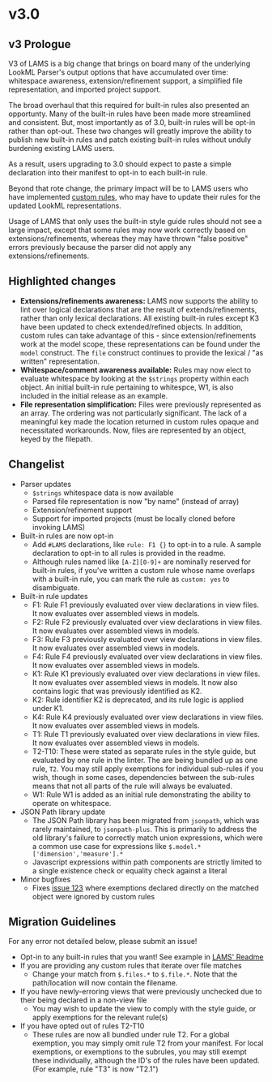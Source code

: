 
# v3.0

## v3 Prologue

V3 of LAMS is a big change that brings on board many of the underlying LookML Parser's output options that have accumulated over time: whitespace awareness, extension/refinement support, a simplified file representation, and imported project support.

The broad overhaul that this required for built-in rules also presented an opportunty. Many of the built-in rules have been made more streamlined and consistent. But, most importantly as of 3.0, built-in rules will be opt-in rather than opt-out. These two changes will greatly improve the ability to publish new built-in rules and patch existing built-in rules without unduly burdening existing LAMS users.

As a result, users upgrading to 3.0 should expect to paste a simple declaration into their manifest to opt-in to each built-in rule.

Beyond that rote change, the primary impact will be to LAMS users who have implemented [custom rules](https://looker-open-source.github.io/look-at-me-sideways/customizing-lams), who may have to update their rules for the updated LookML representations.

Usage of LAMS that only uses the built-in style guide rules should not see a large impact, except that some rules may now work correctly based on extensions/refinements, whereas they may have thrown "false positive" errors previously because the parser did not apply any extensions/refinements.

## Highlighted changes

- **Extensions/refinements awareness:** LAMS now supports the ability to lint over logical declarations that are the result of extends/refinements, rather than only lexical declarations. All existing built-in rules except K3 have been updated to check extended/refined objects. In addition, custom rules can take advantage of this - since extension/refinements work at the model scope, these representations can be found under the `model` construct. The `file` construct continues to provide the lexical / "as written" representation. 
- **Whitespace/comment awareness available:** Rules may now elect to evaluate whitespace by looking at the `$strings` property within each object. An initial built-in rule pertaining to whitespce, W1, is also included in the initial release as an example.
- **File representation simplification:** Files were previously represented as an array. The ordering was not particularly significant. The lack of a meaningful key made the location returned in custom rules opaque and necessitated workarounds. Now, files are represented by an object, keyed by the filepath.

## Changelist
- Parser updates
	- `$strings` whitespace data is now available
	- Parsed file representation is now "by name" (instead of array) 
	- Extension/refinement support
	- Support for imported projects (must be locally cloned before invoking LAMS)
- Built-in rules are now opt-in
	- Add `#LAMS` declarations, like `rule: F1 {}` to opt-in to a rule. A sample declaration to opt-in to all rules is provided in the readme.
	- Although rules named like `[A-Z][0-9]+` are nominally reserved for built-in rules, if you've written a custom rule whose name overlaps with a built-in rule, you can mark the rule as `custom: yes` to disambiguate.
- Built-in rule updates
	- F1: Rule F1 previously evaluated over view declarations in view files. It now evaluates over assembled views in models.
	- F2: Rule F2 previously evaluated over view declarations in view files. It now evaluates over assembled views in models.
	- F3: Rule F3 previously evaluated over view declarations in view files. It now evaluates over assembled views in models.
	- F4: Rule F4 previously evaluated over view declarations in view files. It now evaluates over assembled views in models.
	- K1: Rule K1 previously evaluated over view declarations in view files. It now evaluates over assembled views in models. It now also contains logic that was previously identified as K2.
	- K2: Rule identifier K2 is deprecated, and its rule logic is applied under K1.
	- K4: Rule K4 previously evaluated over view declarations in view files. It now evaluates over assembled views in models.
	- T1: Rule T1 previously evaluated over view declarations in view files. It now evaluates over assembled views in models.
	- T2-T10: These were stated as separate rules in the style guide, but evaluated by one rule in the linter. The are being bundled up as one rule, `T2`. You may still apply exemptions for individual sub-rules if you wish, though in some cases, dependencies between the sub-rules means that not all parts of the rule will always be evaluated.
	- W1: Rule W1 is added as an initial rule demonstrating the ability to operate on whitespace.
- JSON Path library update
	- The JSON Path library has been migrated from `jsonpath`, which was rarely maintained, to `jsonpath-plus`. This is primarily to address the old library's failure to correctly match union expressions, which were a common use case for expressions like `$.model.*['dimension','measure'].*`
	- Javascript expressions within path components are strictly limited to a single existence check or equality check against a literal
- Minor bugfixes
	- Fixes [issue 123](https://github.com/looker-open-source/look-at-me-sideways/issues/123) where exemptions declared directly on the matched object were ignored by custom rules

## Migration Guidelines

For any error not detailed below, please submit an issue!

- Opt-in to any built-in rules that you want! See example in [LAMS' Readme](../README.md)
- If you are providing any custom rules that iterate over file matches
	- Change your match from `$.files.*` to `$.file.*`. Note that the path/location will now contain the filename.
- If you have newly-erroring views that were previously unchecked due to their being declared in a non-view file
	- You may wish to update the view to comply with the style guide, or apply exemptions for the relevant rule(s)
- If you have opted out of rules T2-T10
	- These rules are now all bundled under rule T2. For a global exemption, you may simply omit rule T2 from your manifest. For local exemptions, or exemptions to the subrules, you may still exempt these individually, although the ID's of the rules have been updated. (For example, rule "T3" is now "T2.1")

